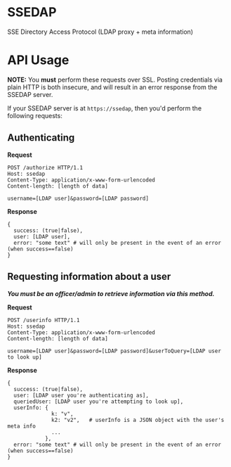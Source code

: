 # SSEDAP

SSE Directory Access Protocol (LDAP proxy + meta information)

# API Usage

**NOTE:** You **must** perform these requests over SSL. Posting credentials 
via plain HTTP is both insecure, and will result in an error response from 
the SSEDAP server.

If your SSEDAP server is at `https://ssedap`, then you'd perform the following 
requests:

## Authenticating

**Request**

```
POST /authorize HTTP/1.1
Host: ssedap
Content-Type: application/x-www-form-urlencoded
Content-length: [length of data]

username=[LDAP user]&password=[LDAP password]
```

**Response**

```
{
  success: (true|false),
  user: [LDAP user],
  error: "some text" # will only be present in the event of an error (when success==false)
}
```

## Requesting information about a user

**_You must be an officer/admin to retrieve information via this method._**

**Request**

```
POST /userinfo HTTP/1.1
Host: ssedap
Content-Type: application/x-www-form-urlencoded
Content-length: [length of data]

username=[LDAP user]&password=[LDAP password]&userToQuery=[LDAP user to look up]
```

**Response**

```
{
  success: (true|false),
  user: [LDAP user you're authenticating as],
  queriedUser: [LDAP user you're attempting to look up],
  userInfo: {
              k: "v",
              k2: "v2",   # userInfo is a JSON object with the user's meta info
              ...
            },
  error: "some text" # will only be present in the event of an error (when success==false)
}
```


